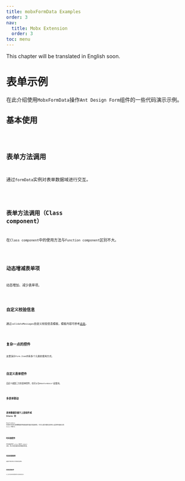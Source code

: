```yaml
---
title: mobxFormData Examples
order: 3
nav:
  title: Mobx Extension
  order: 3
toc: menu
---
```


<Alert>This chapter will be translated in English soon.</Alert>

# 表单示例

在此介绍使用`MobxFormData`操作`Ant Design Form`组件的一些代码演示示例。

## 基本使用

<code src="./demo/Demo1.tsx" />

## 表单方法调用

通过`formData`实例对表单数据域进行交互。

<code src="./demo/Demo2.tsx" />

## 表单方法调用（Class component）

在`Class component`中的使用方法与`Function component`区别不大。

<code src="./demo/Demo3.tsx" />

## 动态增减表单项

动态增加、减少表单项。

<code src="./demo/Demo4" />

## 自定义校验信息

通过`validateMessages`自定义校验信息模板，模板内容可参考[此处](https://github.com/yiminghe/async-validator)。

<code src="./demo/Demo5" />

## 复杂一点的控件

这里演示`Form.Item`内有多个元素的使用方式。

<code src="./demo/Demo7" />

## 自定义表单控件

自定义或第三方的表单控件，也可以与`MobxFormData`一起使用。

<code src="./demo/Demo8" />

## 多表单联动

<code src="./demo/Demo11" />

## 表单数据存储于上层组件或 Store 中

`MobxFormData` 在组件外进行表单数据的传递或操作是非常容易的，它可以很方便地支持在上层组件或独立的 `Store` 内定义：

<code src="./demo/Demo12" />

## 时间类控件

时间类组件的 value 类型为 moment 对象，所以在提交服务器前需要预处理。

<code src="./demo/Demo9" />

## 动态校验规则

根据不同情况执行不同的校验规则。

<code src="./demo/Demo6" />

## 校验其他组件

以上演示没有出现的表单控件对应的校验演示。

<code src="./demo/Demo10" />
